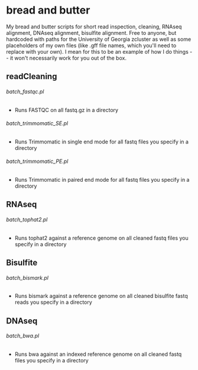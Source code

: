 bread and butter
================

My bread and butter scripts for short read inspection, cleaning, RNAseq alignment, DNAseq alignment, bisulfite alignment. Free to anyone, but hardcoded with paths for the University of Georgia zcluster as well as some placeholders of my own files (like .gff file names, which you'll need to replace with your own). I mean for this to be an example of how I do things -- it won't necessarily work for you out of the box. 

readCleaning
------------
###### batch_fastqc.pl
* Runs FASTQC on all fastq.gz in a directory

###### batch_trimmomatic_SE.pl
* Runs Trimmomatic in single end mode for all fastq files you specify in a directory

###### batch_trimmomatic_PE.pl
* Runs Trimmomatic in paired end mode for all fastq files you specify in a directory

RNAseq
----------
###### batch_tophat2.pl
* Runs tophat2 against a reference genome on all cleaned fastq files you specify in a directory

Bisulfite
----------
###### batch_bismark.pl
* Runs bismark against a reference genome on all cleaned bisulfite fastq reads you specify in a directory

DNAseq
----------
###### batch_bwa.pl
* Runs bwa against an indexed reference genome on all cleaned fastq files you specify in a directory

